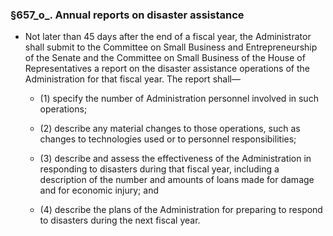 ### §657_o_. Annual reports on disaster assistance
* Not later than 45 days after the end of a fiscal year, the Administrator shall submit to the Committee on Small Business and Entrepreneurship of the Senate and the Committee on Small Business of the House of Representatives a report on the disaster assistance operations of the Administration for that fiscal year. The report shall—

  * (1) specify the number of Administration personnel involved in such operations;

  * (2) describe any material changes to those operations, such as changes to technologies used or to personnel responsibilities;

  * (3) describe and assess the effectiveness of the Administration in responding to disasters during that fiscal year, including a description of the number and amounts of loans made for damage and for economic injury; and

  * (4) describe the plans of the Administration for preparing to respond to disasters during the next fiscal year.